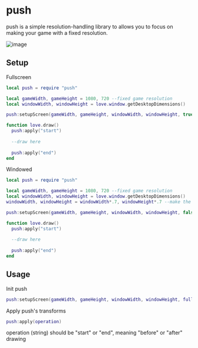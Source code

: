 push
==============

push is a simple resolution-handling library to allows you to focus on making your game with a fixed resolution.

![image](http://s15.postimg.org/4e8bvom0b/Untitled.png)

Setup
----------------
Fullscreen
```lua
local push = require "push"

local gameWidth, gameHeight = 1080, 720 --fixed game resolution
local windowWidth, windowHeight = love.window.getDesktopDimensions()

push:setupScreen(gameWidth, gameHeight, windowWidth, windowHeight, true)

function love.draw()
  push:apply("start")
  
  --draw here
  
  push:apply("end")
end
```

Windowed
```lua
local push = require "push"

local gameWidth, gameHeight = 1080, 720 --fixed game resolution
local windowWidth, windowHeight = love.window.getDesktopDimensions()
windowWidth, windowHeight = windowWidth*.7, windowHeight*.7 --make the window a bit smaller than the screen itself

push:setupScreen(gameWidth, gameHeight, windowWidth, windowHeight, false)

function love.draw()
  push:apply("start")
  
  --draw here
  
  push:apply("end")
end
```

Usage
----------------

Init push
```lua
push:setupScreen(gameWidth, gameHeight, windowWidth, windowHeight, fullscreen)
```

Apply push's transforms
```lua
push:apply(operation)
```
operation (string) should be "start" or "end", meaning "before" or "after" drawing
